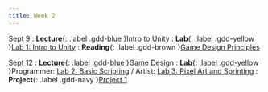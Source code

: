 ```yaml
---
title: Week 2
---
```


Sept 9
: **Lecture**{: .label .gdd-blue }Intro to Unity
: **Lab**{: .label .gdd-yellow }[Lab 1: Intro to Unity]
: **Reading**{: .label .gdd-brown }[Game Design Principles]

Sept 12
: **Lecture**{: .label .gdd-blue }Game Design
: **Lab**{: .label .gdd-yellow }Programmer: [Lab 2: Basic Scripting] / Artist: [Lab 3: Pixel Art and Sprinting]
: **Project**{: .label .gdd-navy }[Project 1]

<!--[Intro to Unity]: https://docs.google.com/presentation/d/13UOf97nI0rWh0DLGCHcSVavez90o4fiwkxdiRE5pQms/edit?usp=sharing
[Game Design]: https://docs.google.com/presentation/d/1Q0isDd1Ei1vJt2xBN-BbuqwA6x8U1RoaRbia1eZcB84/edit?usp=sharing -->


[Lab 1: Intro to Unity]: ./../pages/labs/lab1/lab1
[Lab 2: Basic Scripting]: ./../pages/labs/lab2/lab2
[Lab 3: Pixel Art and Sprinting]: ./../pages/labs/lab3/lab3

[Project 1]: ./../pages/projects/Projects

[Game Design Principles]: https://www.gamedesigning.org/learn/game-design-principles/ 